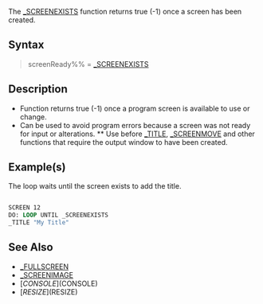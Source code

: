The [_SCREENEXISTS](_SCREENEXISTS) function returns true (-1) once a screen has been created.

## Syntax

> screenReady%% = [_SCREENEXISTS](_SCREENEXISTS)

## Description

* Function returns true (-1) once a program screen is available to use or change.
* Can be used to avoid program errors because a screen was not ready for input or alterations.
** Use before [_TITLE](_TITLE), [_SCREENMOVE](_SCREENMOVE) and other functions that require the output window to have been created.

## Example(s)

The loop waits until the screen exists to add the title.

```vb

SCREEN 12
DO: LOOP UNTIL _SCREENEXISTS
_TITLE "My Title"

```

## See Also

* [_FULLSCREEN](_FULLSCREEN)
* [_SCREENIMAGE](_SCREENIMAGE)
* [$CONSOLE]($CONSOLE)
* [$RESIZE]($RESIZE)

